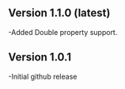 Version 1.1.0 (latest)
--------------
-Added Double property support.


Version 1.0.1
----------------
-Initial github release
